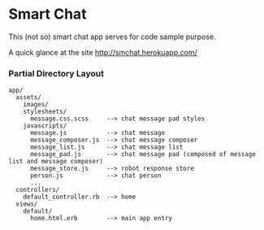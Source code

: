 # Smart Chat

This (not so) smart chat app serves for code sample purpose.

A quick glance at the site http://smchat.herokuapp.com/

### Partial Directory Layout

    app/
      assets/
        images/                      
        stylesheets/
          message.css.scss     --> chat message pad styles
        javascripts/
          message.js           --> chat message
          message_composer.js  --> chat message composer
          message_list.js      --> chat message list
          message_pad.js       --> chat message pad (composed of message list and message composer)
          message_store.js     --> robot response store
          person.js            --> chat person
          ...
      controllers/                      
        default_controller.rb  --> home
      views/                      
        default/
          home.html.erb        --> main app entry
  
